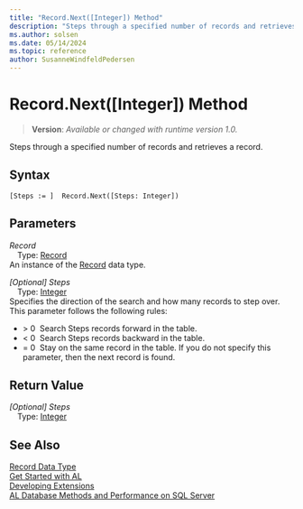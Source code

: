 ```yaml
---
title: "Record.Next([Integer]) Method"
description: "Steps through a specified number of records and retrieves a record."
ms.author: solsen
ms.date: 05/14/2024
ms.topic: reference
author: SusanneWindfeldPedersen
---
```

[//]: # (START>DO_NOT_EDIT)
[//]: # (IMPORTANT:Do not edit any of the content between here and the END>DO_NOT_EDIT.)
[//]: # (Any modifications should be made in the .xml files in the ModernDev repo.)
# Record.Next([Integer]) Method
> **Version**: _Available or changed with runtime version 1.0._

Steps through a specified number of records and retrieves a record.


## Syntax
```AL
[Steps := ]  Record.Next([Steps: Integer])
```
## Parameters
*Record*  
&emsp;Type: [Record](record-data-type.md)  
An instance of the [Record](record-data-type.md) data type.  

*[Optional] Steps*  
&emsp;Type: [Integer](../integer/integer-data-type.md)  
Specifies the direction of the search and how many records to step over. This parameter follows the following rules:
-   \> 0  Search Steps records forward in the table.
-   \< 0  Search Steps records backward in the table.
-   = 0  Stay on the same record in the table.
If you do not specify this parameter, then the next record is found.  


## Return Value
*[Optional] Steps*  
&emsp;Type: [Integer](../integer/integer-data-type.md)  



[//]: # (IMPORTANT: END>DO_NOT_EDIT)
## See Also
[Record Data Type](record-data-type.md)  
[Get Started with AL](../../devenv-get-started.md)  
[Developing Extensions](../../devenv-dev-overview.md)  
[AL Database Methods and Performance on SQL Server](../../../administration/optimize-sql-al-Database-methods-and-performance-on-server.md)  